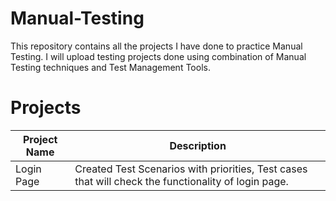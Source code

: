 # Manual-Testing
This repository contains all the projects I have done to practice Manual Testing. I will upload testing projects done using combination of Manual Testing techniques and Test Management Tools.
# Projects
|Project Name     |	Description                                                                                        |
|-----------------|----------------------------------------------------------------------------------------------------|
|Login Page       |	Created Test Scenarios with priorities, Test cases that will check the functionality of login page.|
